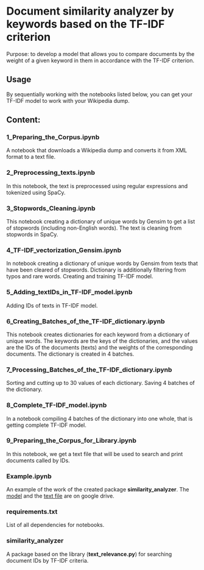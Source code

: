 # Document similarity analyzer by keywords based on the TF-IDF criterion

Purpose: to develop a model that allows you to compare documents by the weight of a given keyword in them in accordance with the TF-IDF criterion.

## Usage
By sequentially working with the notebooks listed below, you can get your TF-IDF model to work with your Wikipedia dump.

## Content:

### 1_Preparing_the_Сorpus.ipynb
A notebook that downloads a Wikipedia dump and converts it from XML format to a text file.

### 2_Preprocessing_texts.ipynb
In this notebook, the text is preprocessed using regular expressions and tokenized using SpaCy.

### 3_Stopwords_Сleaning.ipynb
This notebook creating a dictionary of unique words by Gensim to get a list of stopwords (including non-English words). The text is cleaning from stopwords in SpaCy.

### 4_TF-IDF_vectorization_Gensim.ipynb
In notebook creating a dictionary of unique words by Gensim from texts that have been cleared of stopwords. Dictionary is additionally filtering from typos and rare words. Creating and training  TF-IDF model.

### 5_Adding_textIDs_in_TF-IDF_model.ipynb
Adding IDs of texts in TF-IDF model.

### 6_Creating_Batches_of_the_TF-IDF_dictionary.ipynb
This notebook creates dictionaries for each keyword from a dictionary of unique words. The keywords are the keys of the dictionaries, and the values are the IDs of the documents (texts) and the weights of the corresponding documents. The dictionary is created in 4 batches.

### 7_Processing_Batches_of_the_TF-IDF_dictionary.ipynb
Sorting and cutting up to 30 values of each dictionary. Saving 4 batches of the dictionary.

### 8_Complete_TF-IDF_model.ipynb
In a notebook compiling 4 batches of the dictionary into one whole, that is getting complete TF-IDF model.

### 9_Preparing_the_Corpus_for_Library.ipynb
In this notebook, we get a text file that will be used to search and print documents called by IDs.

### Example.ipynb
An example of the work of the created package **similarity_analyzer**. 
The [model](https://drive.google.com/file/d/1EfPDXJPvU4xli1mnJznwgusOuAoTUmpW/view?usp=sharing) and the [text file](https://drive.google.com/file/d/1JEADRYcLNeuIO3-k4L7Uk9slzl22Tnmx/view?usp=sharing) are on google drive.

### requirements.txt
List of all dependencies for notebooks.

### similarity_analyzer
A package based on the library (**text_relevance.py**) for searching document IDs by TF-IDF criteria.